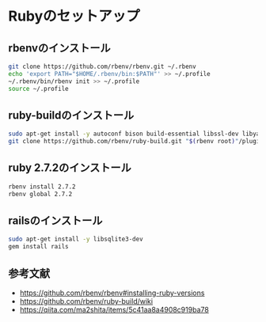 # Rubyのセットアップ

## rbenvのインストール

```bash
git clone https://github.com/rbenv/rbenv.git ~/.rbenv
echo 'export PATH="$HOME/.rbenv/bin:$PATH"' >> ~/.profile
~/.rbenv/bin/rbenv init >> ~/.profile
source ~/.profile
```

## ruby-buildのインストール

```bash
sudo apt-get install -y autoconf bison build-essential libssl-dev libyaml-dev libreadline6-dev zlib1g-dev libncurses5-dev libffi-dev libgdbm6 libgdbm-dev libdb-dev
git clone https://github.com/rbenv/ruby-build.git "$(rbenv root)"/plugins/ruby-build
```

## ruby 2.7.2のインストール

```bash
rbenv install 2.7.2
rbenv global 2.7.2
```

## railsのインストール

```bash
sudo apt-get install -y libsqlite3-dev
gem install rails
```

## 参考文献

- https://github.com/rbenv/rbenv#installing-ruby-versions
- https://github.com/rbenv/ruby-build/wiki
- https://qiita.com/ma2shita/items/5c41aa8a4908c919ba78
